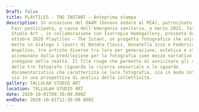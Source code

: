 ```yaml
---
Draft: false
title: PLAYTILES - THE INSTANT — Anteprima stampa
description: In occasione del DAAM (Dovevo andare al MIA), patrocinato da MIA
  Fair posticipata, a causa dell’emergenza sanitaria, a marzo 2021, Tallulah
  Studio Art , in collaborazione con Isorropia Homegallery, presenta dall’1 al 4
  ottobre 2020 Playtiles – The Istant, un progetto fotografico che unisce e
  mette in dialogo i lavori di Donata Clovis, Donatella Izzo e Federica
  Angelino, tre artiste diverse tra loro per generazione, estetica e stile,
  accomunate dalla predilezione per la fotografia come mezzo narrativo e di
  indagine della realtà. Il file rouge che permette di avvicinare gli sguardi
  delle tre fotografe riguarda la ricerca sensoriale e lo sguardo
  documentaristico che caratterizza le loro fotografie, sia in modo intimista
  sia in una prospettiva di analisi della collettività.
gallery: TALLULAH STUDIO ART
location: TALLULAH STUDIO ART
date: 2020-10-01T08:30:00.000Z
endDate: 2020-10-01T12:30:00.000Z
---
```

